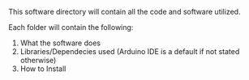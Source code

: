 This software directory will contain all the code and software utilized.

Each folder will contain the following:

1. What the software does
2. Libraries/Dependecies used (Arduino IDE is a default if not stated otherwise)
3. How to Install
